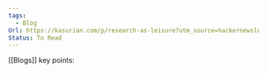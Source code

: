 ```yaml
---
tags:
  - Blog
Url: https://kasurian.com/p/research-as-leisure?utm_source=hackernewsletter&utm_medium=email&utm_term=fav
Status: To Read
---
```

[[Blogs]]
key points: